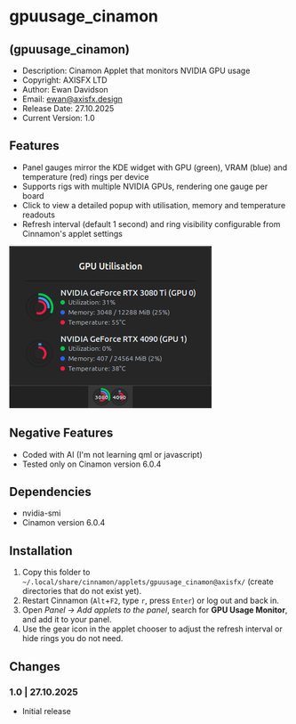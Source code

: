 # gpuusage_cinamon

## (gpuusage_cinamon)

* Description: Cinamon Applet that monitors NVIDIA GPU usage
* Copyright: AXISFX LTD
* Author: Ewan Davidson
* Email: ewan@axisfx.design
* Release Date: 27.10.2025
* Current Version: 1.0

## Features

* Panel gauges mirror the KDE widget with GPU (green), VRAM (blue) and temperature (red) rings per device
* Supports rigs with multiple NVIDIA GPUs, rendering one gauge per board
* Click to view a detailed popup with utilisation, memory and temperature readouts
* Refresh interval (default 1 second) and ring visibility configurable from Cinnamon's applet settings

![Alt text](./preview.jpg)

## Negative Features

* Coded with AI (I'm not learning qml or javascript)
* Tested only on Cinamon version 6.0.4

## Dependencies

* nvidia-smi
* Cinamon version 6.0.4

## Installation

1. Copy this folder to `~/.local/share/cinnamon/applets/gpuusage_cinamon@axisfx/` (create directories that do not exist yet).
2. Restart Cinnamon (`Alt`+`F2`, type `r`, press `Enter`) or log out and back in.
3. Open *Panel → Add applets to the panel*, search for **GPU Usage Monitor**, and add it to your panel.
4. Use the gear icon in the applet chooser to adjust the refresh interval or hide rings you do not need.

## Changes

### 1.0  |  27.10.2025

* Initial release
